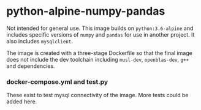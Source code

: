 # python-alpine-numpy-pandas

Not intended for general use. This image builds on `python:3.6-alpine` and includes specific versions of `numpy` and `pandas` for use in another project. It also includes `mysqlclient`.

The image is created with a three-stage Dockerfile so that the final image does not include the dev toolchain including `musl-dev`, `openblas-dev`, `g++` and dependencies.

### docker-compose.yml and test.py

These exist to test mysql connectivity of the image. More tests could be added here.
